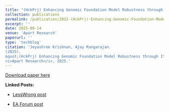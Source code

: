 ```yaml
---
title: "(HckPrj) Enhancing Genomic Foundation Model Robustness through Iterative Black-Box Adversarial Training"
collection: publications
permalink: /publication/2022-(HckPrj)-Enhancing-Genomic-Foundation-Model-Robustness-through-Iterative-Black-Box-Adversarial-Training
excerpt: ''
date: 2025-09-14
venue: 'Apart Research'
paperurl: ''
type: 'techblog'
citation: 'Jeyashree Krishnan, Ajay Rangarajan.
(2025).
&quot;(HckPrj) Enhancing Genomic Foundation Model Robustness through Iterative Black-Box Adversarial Training.&quot;
<i>Apart Research</i>, 2025.'
---
```



[Download paper here](https://apartresearch.com/project/enhancing-genomic-foundation-model-robustness-through-iterative-black-box-adversarial-training-8k3m)


**Linked Posts:**

- [LessWrong post](https://www.lesswrong.com/posts/3zh4nnjoxDsknQYLw/enhancing-genomic-foundation-model-robustness-through%20#robustness%20#adversarialtesting)


- [EA Forum post](https://forum.effectivealtruism.org/posts/abfnrGa4KnkYRKHWM/enhancing-genomic-foundation-model-robustness-through-1?utm_campaign=publish_share&utm_source=link)




